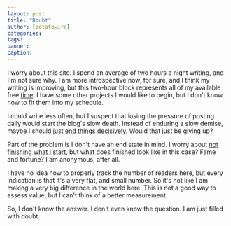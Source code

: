 ```yaml
---
layout: post
title: "Doubt"
author: [potatowire]
categories: 
tags: 
banner: 
caption: 
---
```



I worry about this site. I spend an average of two hours a night writing, and I'm not sure why. I am more introspective now, for sure, and I think my writing is improving, but this two-hour block represents all of my available free [time](http://with.thegra.in/time). I have some other projects I would like to begin, but I don't know how to fit them into my schedule. 

I could write less often, but I suspect that losing the pressure of posting daily would start the blog's slow death. Instead of enduring a slow demise, maybe I should just [end things decisively](http://i.imgur.com/LwBs0am.gif). Would that just be giving up?

Part of the problem is I don't have an end state in mind. I worry about [not finishing what I start](http://with.thegra.in/finished), but what does finished look like in this case? Fame and fortune? I am anonymous, after all.

I have no idea how to properly track the number of readers here, but every indication is that it's a very flat, and small number. So it's not like I am making a very big difference in the world here. This is not a good way to assess value, but I can't think of a better measurement.

So, I don't know the answer. I don't even know the question. I am just filled with doubt.
